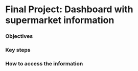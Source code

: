 # Final Project: Dashboard with supermarket information

### Objectives

### Key steps

### How to access the information